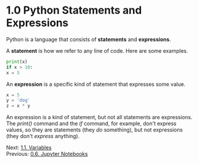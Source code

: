 # 1.0 Python Statements and Expressions

Python is a language that consists of **statements** and **expressions**.

A **statement** is how we refer to any line of code. Here are some examples.
```Python
print(x)
if x > 10:
x = 5
```

An **expression** is a specific kind of statement that expresses some value. 
```Python
x = 5
y = 'dog'
z = x * y
```
An expression is a kind of statement, but not all statements are expressions. The *print()* command and the *if* 
command, for example, don't express values, so they are statements (they *do* something), but not expressions 
(they don't *express* anything).

Next: [1.1. Variables](1.1.%20Variables.md)<br>
Previous: [0.6. Jupyter Notebooks](../CH00/0.6.%20Jupyter%20Notebooks.md)
